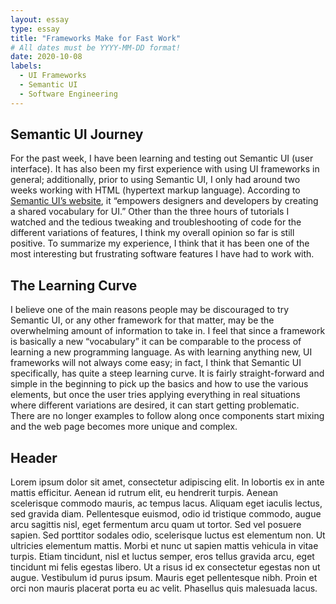 ```yaml
---
layout: essay
type: essay
title: "Frameworks Make for Fast Work"
# All dates must be YYYY-MM-DD format!
date: 2020-10-08
labels:
  - UI Frameworks
  - Semantic UI
  - Software Engineering
---
```


## Semantic UI Journey
For the past week, I have been learning and testing out Semantic UI (user interface).  It has also been my first experience with using UI frameworks in general; additionally, prior to using Semantic UI, I only had around two weeks working with HTML (hypertext markup language).  According to [Semantic UI’s website](https://semantic-ui.com/), it “empowers designers and developers by creating a shared vocabulary for UI.”  Other than the three hours of tutorials I watched and the tedious tweaking and troubleshooting of code for the different variations of features, I think my overall opinion so far is still positive.  To summarize my experience, I think that it has been one of the most interesting but frustrating software features I have had to work with.

## The Learning Curve
I believe one of the main reasons people may be discouraged to try Semantic UI, or any other framework for that matter, may be the overwhelming amount of information to take in.  I feel that since a framework is basically a new “vocabulary” it can be comparable to the process of learning a new programming language.  As with learning anything new, UI frameworks will not always come easy; in fact, I think that Semantic UI specifically, has quite a steep learning curve.  It is fairly straight-forward and simple in the beginning to pick up the basics and how to use the various elements, but once the user tries applying everything in real situations where different variations are desired, it can start getting problematic.  There are no longer examples to follow along once components start mixing and the web page becomes more unique and complex.

## Header
Lorem ipsum dolor sit amet, consectetur adipiscing elit. In lobortis ex in ante mattis efficitur. Aenean id rutrum elit, eu hendrerit turpis. Aenean scelerisque commodo mauris, ac tempus lacus. Aliquam eget iaculis lectus, sed gravida diam. Pellentesque euismod, odio id tristique commodo, augue arcu sagittis nisl, eget fermentum arcu quam ut tortor. Sed vel posuere sapien. Sed porttitor sodales odio, scelerisque luctus est elementum non. Ut ultricies elementum mattis. Morbi et nunc ut sapien mattis vehicula in vitae turpis. Etiam tincidunt, nisl et luctus semper, eros tellus gravida arcu, eget tincidunt mi felis egestas libero. Ut a risus id ex consectetur egestas non ut augue. Vestibulum id purus ipsum. Mauris eget pellentesque nibh. Proin et orci non mauris placerat porta eu ac velit. Phasellus quis malesuada lacus.
